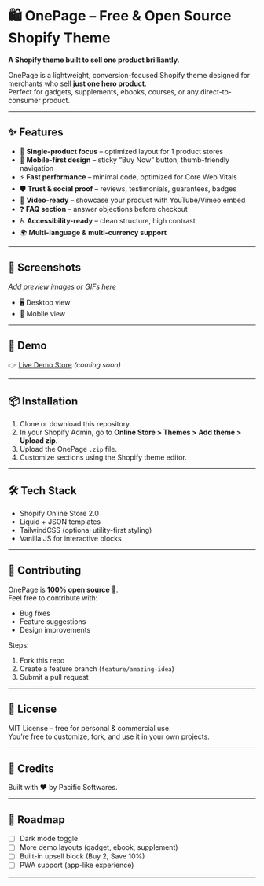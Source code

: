 # 🛍️ OnePage – Free & Open Source Shopify Theme  

**A Shopify theme built to sell one product brilliantly.**  

OnePage is a lightweight, conversion-focused Shopify theme designed for merchants who sell **just one hero product**.  
Perfect for gadgets, supplements, ebooks, courses, or any direct-to-consumer product.  

---

## ✨ Features  

- 🎯 **Single-product focus** – optimized layout for 1 product stores  
- 📱 **Mobile-first design** – sticky “Buy Now” button, thumb-friendly navigation  
- ⚡ **Fast performance** – minimal code, optimized for Core Web Vitals  
- 🛡️ **Trust & social proof** – reviews, testimonials, guarantees, badges  
- 🎥 **Video-ready** – showcase your product with YouTube/Vimeo embed  
- ❓ **FAQ section** – answer objections before checkout  
- ♿ **Accessibility-ready** – clean structure, high contrast  
- 🌍 **Multi-language & multi-currency support**  

---

## 📸 Screenshots  

_Add preview images or GIFs here_  

- 🖥️ Desktop view  
- 📱 Mobile view  

---

## 🚀 Demo  

👉 [Live Demo Store](#) _(coming soon)_  

---

## 📦 Installation  

1. Clone or download this repository.  
2. In your Shopify Admin, go to **Online Store > Themes > Add theme > Upload zip**.  
3. Upload the OnePage `.zip` file.  
4. Customize sections using the Shopify theme editor.  

---

## 🛠️ Tech Stack  

- Shopify Online Store 2.0  
- Liquid + JSON templates  
- TailwindCSS (optional utility-first styling)  
- Vanilla JS for interactive blocks  

---

## 🤝 Contributing  

OnePage is **100% open source** 🎉.  
Feel free to contribute with:  
- Bug fixes  
- Feature suggestions  
- Design improvements  

Steps:  
1. Fork this repo  
2. Create a feature branch (`feature/amazing-idea`)  
3. Submit a pull request  

---

## 📜 License  

MIT License – free for personal & commercial use.  
You’re free to customize, fork, and use it in your own projects.  

---

## 🙌 Credits  

Built with ❤️ by Pacific Softwares.  

---

## 🔮 Roadmap  

- [ ] Dark mode toggle  
- [ ] More demo layouts (gadget, ebook, supplement)  
- [ ] Built-in upsell block (Buy 2, Save 10%)  
- [ ] PWA support (app-like experience)  

---
